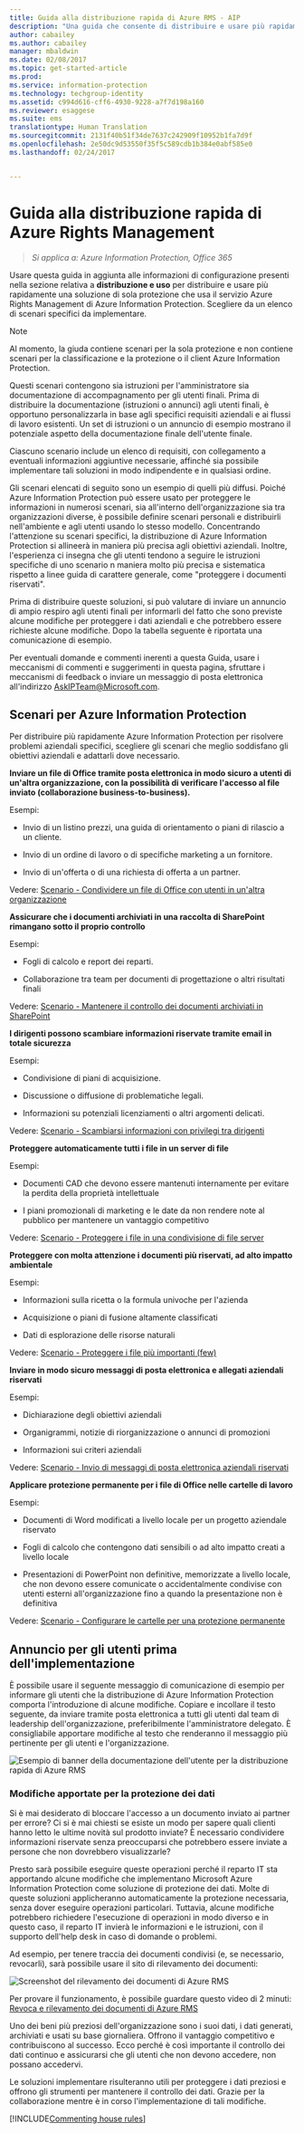 ```yaml
---
title: Guida alla distribuzione rapida di Azure RMS - AIP
description: "Una guida che consente di distribuire e usare più rapidamente il servizio Azure Rights Management per proteggere i dati dell&quot;organizzazione. Iniziare scegliendo da un elenco di scenari specifici da implementare."
author: cabailey
ms.author: cabailey
manager: mbaldwin
ms.date: 02/08/2017
ms.topic: get-started-article
ms.prod: 
ms.service: information-protection
ms.technology: techgroup-identity
ms.assetid: c994d616-cff6-4930-9228-a7f7d198a160
ms.reviewer: esaggese
ms.suite: ems
translationtype: Human Translation
ms.sourcegitcommit: 2131f40b51f34de7637c242909f10952b1fa7d9f
ms.openlocfilehash: 2e50dc9d53550f35f5c589cdb1b384e0abf585e0
ms.lasthandoff: 02/24/2017


---
```


# <a name="rapid-deployment-guide-for-azure-rights-management"></a>Guida alla distribuzione rapida di Azure Rights Management

>*Si applica a: Azure Information Protection, Office 365*

Usare questa guida in aggiunta alle informazioni di configurazione presenti nella sezione relativa a **distribuzione e uso** per distribuire e usare più rapidamente una soluzione di sola protezione che usa il servizio Azure Rights Management di Azure Information Protection. Scegliere da un elenco di scenari specifici da implementare.

> [!NOTE]
> Al momento, la giuda contiene scenari per la sola protezione e non contiene scenari per la classificazione e la protezione o il client Azure Information Protection. 

Questi scenari contengono sia istruzioni per l'amministratore sia documentazione di accompagnamento per gli utenti finali. Prima di distribuire la documentazione (istruzioni o annunci) agli utenti finali, è opportuno personalizzarla in base agli specifici requisiti aziendali e ai flussi di lavoro esistenti. Un set di istruzioni o un annuncio di esempio mostrano il potenziale aspetto della documentazione finale dell'utente finale.

Ciascuno scenario include un elenco di requisiti, con collegamento a eventuali informazioni aggiuntive necessarie, affinché sia possibile implementare tali soluzioni in modo indipendente e in qualsiasi ordine.

Gli scenari elencati di seguito sono un esempio di quelli più diffusi. Poiché Azure Information Protection può essere usato per proteggere le informazioni in numerosi scenari, sia all'interno dell'organizzazione sia tra organizzazioni diverse, è possibile definire scenari personali e distribuirli nell'ambiente e agli utenti usando lo stesso modello. Concentrando l'attenzione su scenari specifici, la distribuzione di Azure Information Protection si allineerà in maniera più precisa agli obiettivi aziendali. Inoltre, l'esperienza ci insegna che gli utenti tendono a seguire le istruzioni specifiche di uno scenario n maniera molto più precisa e sistematica rispetto a linee guida di carattere generale, come "proteggere i documenti riservati".

Prima di distribuire queste soluzioni, si può valutare di inviare un annuncio di ampio respiro agli utenti finali per informarli del fatto che sono previste alcune modifiche per proteggere i dati aziendali e che potrebbero essere richieste alcune modifiche. Dopo la tabella seguente è riportata una comunicazione di esempio.

Per eventuali domande e commenti inerenti a questa Guida, usare i meccanismi di commenti e suggerimenti in questa pagina, sfruttare i meccanismi di feedback o inviare un messaggio di posta elettronica all'indirizzo [AskIPTeam@Microsoft.com](mailto:%20askipteam@microsoft.com?subject=Rapid%20Deployment%20Guide%20feedback).

## <a name="scenarios-for-azure-information-protection"></a>Scenari per Azure Information Protection
Per distribuire più rapidamente Azure Information Protection per risolvere problemi aziendali specifici, scegliere gli scenari che meglio soddisfano gli obiettivi aziendali e adattarli dove necessario.



**Inviare un file di Office tramite posta elettronica in modo sicuro a utenti di un'altra organizzazione, con la possibilità di verificare l'accesso al file inviato (collaborazione business-to-business).**

Esempi:

- Invio di un listino prezzi, una guida di orientamento o piani di rilascio a un cliente.

- Invio di un ordine di lavoro o di specifiche marketing a un fornitore.

- Invio di un'offerta o di una richiesta di offerta a un partner.

Vedere: [Scenario - Condividere un file di Office con utenti in un'altra organizzazione](scenario-share-office-file-externally.md)

**Assicurare che i documenti archiviati in una raccolta di SharePoint rimangano sotto il proprio controllo**

Esempi:

- Fogli di calcolo e report dei reparti.

- Collaborazione tra team per documenti di progettazione o altri risultati finali

Vedere: [Scenario - Mantenere il controllo dei documenti archiviati in SharePoint](scenario-sharepoint.md)

**I dirigenti possono scambiare informazioni riservate tramite email in totale sicurezza**

Esempi:

- Condivisione di piani di acquisizione.

- Discussione o diffusione di problematiche legali.

- Informazioni su potenziali licenziamenti o altri argomenti delicati.

Vedere: [Scenario - Scambiarsi informazioni con privilegi tra dirigenti](scenario-executives-email.md)

**Proteggere automaticamente tutti i file in un server di file**

Esempi:

- Documenti CAD che devono essere mantenuti internamente per evitare la perdita della proprietà intellettuale

- I piani promozionali di marketing e le date da non rendere note al pubblico per mantenere un vantaggio competitivo

Vedere: [Scenario - Proteggere i file in una condivisione di file server](scenario-fci.md)

**Proteggere con molta attenzione i documenti più riservati, ad alto impatto ambientale**

Esempi:

- Informazioni sulla ricetta o la formula univoche per l'azienda

- Acquisizione o piani di fusione altamente classificati

- Dati di esplorazione delle risorse naturali

Vedere: [Scenario - Proteggere i file più importanti &#40;few&#41;](scenario-secure-most-valuable-files.md)

**Inviare in modo sicuro messaggi di posta elettronica e allegati aziendali riservati**

Esempi:

- Dichiarazione degli obiettivi aziendali

- Organigrammi, notizie di riorganizzazione o annunci di promozioni

- Informazioni sui criteri aziendali

Vedere: [Scenario - Invio di messaggi di posta elettronica aziendali riservati](scenario-company-confidential-email.md)

**Applicare protezione permanente per i file di Office nelle cartelle di lavoro**

Esempi:

- Documenti di Word modificati a livello locale per un progetto aziendale riservato

- Fogli di calcolo che contengono dati sensibili o ad alto impatto creati a livello locale

- Presentazioni di PowerPoint non definitive, memorizzate a livello locale, che non devono essere comunicate o accidentalmente condivise con utenti esterni all'organizzazione fino a quando la presentazione non è definitiva

Vedere: [Scenario - Configurare le cartelle per una protezione permanente](scenario-work-folders.md)




## <a name="announcement-for-users-before-rollout"></a>Annuncio per gli utenti prima dell'implementazione
È possibile usare il seguente messaggio di comunicazione di esempio per informare gli utenti che la distribuzione di Azure Information Protection comporta l'introduzione di alcune modifiche. Copiare e incollare il testo seguente, da inviare tramite posta elettronica a tutti gli utenti dal team di leadership dell'organizzazione, preferibilmente l'amministratore delegato. È consigliabile apportare modifiche al testo che renderanno il messaggio più pertinente per gli utenti e l'organizzazione.

![Esempio di banner della documentazione dell'utente per la distribuzione rapida di Azure RMS](../media/AzRMS_ExampleBanner.png)

### <a name="changes-were-making-to-safeguard-our-data"></a>Modifiche apportate per la protezione dei dati
Si è mai desiderato di bloccare l'accesso a un documento inviato ai partner per errore? Ci si è mai chiesti se esiste un modo per sapere quali clienti hanno letto le ultime novità sul prodotto inviate? È necessario condividere informazioni riservate senza preoccuparsi che potrebbero essere inviate a persone che non dovrebbero visualizzarle?

Presto sarà possibile eseguire queste operazioni perché il reparto IT sta apportando alcune modifiche che implementano Microsoft Azure Information Protection come soluzione di protezione dei dati. Molte di queste soluzioni applicheranno automaticamente la protezione necessaria, senza dover eseguire operazioni particolari. Tuttavia, alcune modifiche potrebbero richiedere l'esecuzione di operazioni in modo diverso e in questo caso, il reparto IT invierà le informazioni e le istruzioni, con il supporto dell'help desk in caso di domande o problemi.

Ad esempio, per tenere traccia dei documenti condivisi (e, se necessario, revocarli), sarà possibile usare il sito di rilevamento dei documenti:

![Screenshot del rilevamento dei documenti di Azure RMS](../media/AzRMS_Tutorial_5_Screenshots.png)

Per provare il funzionamento, è possibile guardare questo video di 2 minuti: [Revoca e rilevamento dei documenti di Azure RMS](https://channel9.msdn.com/Series/Information-Protection/Azure-RMS-Document-Tracking-and-Revocation)

Uno dei beni più preziosi dell'organizzazione sono i suoi dati, i dati generati, archiviati e usati su base giornaliera. Offrono il vantaggio competitivo e contribuiscono al successo. Ecco perché è così importante il controllo dei dati continuo e assicurarsi che gli utenti che non devono accedere, non possano accedervi.

Le soluzioni implementare risulteranno utili per proteggere i dati preziosi e offrono gli strumenti per mantenere il controllo dei dati. Grazie per la collaborazione mentre è in corso l'implementazione di tali modifiche.

[!INCLUDE[Commenting house rules](../includes/houserules.md)]

